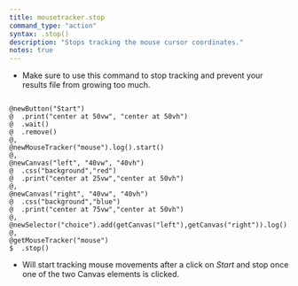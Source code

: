 ```yaml
---
title: mousetracker.stop
command_type: "action"
syntax: .stop()
description: "Stops tracking the mouse cursor coordinates."
notes: true
---
```


+ Make sure to use this command to stop tracking and prevent your results file from growing too much.

<!--more-->

<pre><code class="language-diff-javascript diff-highlight try-true">
@newButton("Start")
@  .print("center at 50vw", "center at 50vh")
@  .wait()
@  .remove()
@,
@newMouseTracker("mouse").log().start()
@,
@newCanvas("left", "40vw", "40vh")
@  .css("background","red")
@  .print("center at 25vw","center at 50vh")
@,
@newCanvas("right", "40vw", "40vh")
@  .css("background","blue")
@  .print("center at 75vw","center at 50vh")
@,
@newSelector("choice").add(getCanvas("left"),getCanvas("right")).log().wait()
@,
@getMouseTracker("mouse")
$  .stop()
</code></pre>

+ Will start tracking mouse movements after a click on *Start* and stop once one of the two Canvas elements is clicked.		
